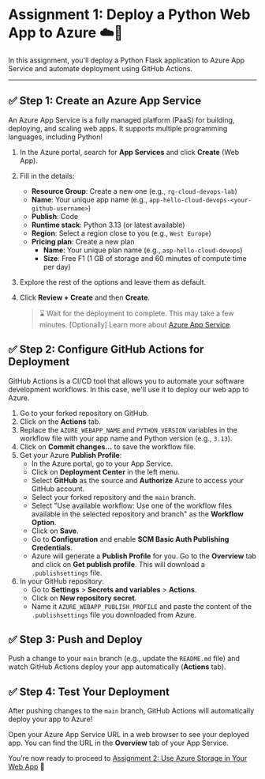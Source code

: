 # Assignment 1: Deploy a Python Web App to Azure ☁️🚀

In this assignment, you'll deploy a Python Flask application to Azure App Service and automate deployment using GitHub Actions.

---

## ✅ Step 1: Create an Azure App Service

An Azure App Service is a fully managed platform (PaaS) for building, deploying, and scaling web apps. It supports multiple programming languages, including Python!

1. In the Azure portal, search for **App Services** and click **Create** (Web App).
2. Fill in the details:
   - **Resource Group**: Create a new one (e.g., `rg-cloud-devops-lab`)
   - **Name**: Your unique app name (e.g., `app-hello-cloud-devops-<your-github-username>`)
   - **Publish**: Code
   - **Runtime stack**: Python 3.13 (or latest available)
   - **Region**: Select a region close to you (e.g., `West Europe`)
   - **Pricing plan**: Create a new plan
     - **Name**: Your unique plan name (e.g., `asp-hello-cloud-devops`)
     - **Size**: Free F1 (1 GB of storage and 60 minutes of compute time per day)
3. Explore the rest of the options and leave them as default.
4. Click **Review + Create** and then **Create**.

    > ⌛ Wait for the deployment to complete. This may take a few minutes.
    > [Optionally] Learn more about [Azure App Service](https://learn.microsoft.com/en-us/azure/app-service/overview).

## ✅ Step 2: Configure GitHub Actions for Deployment

GitHub Actions is a CI/CD tool that allows you to automate your software development workflows. In this case, we'll use it to deploy our web app to Azure.

1. Go to your forked repository on GitHub.
2. Click on the **Actions** tab.
3. Replace the `AZURE_WEBAPP_NAME` and `PYTHON_VERSION` variables in the workflow file with your app name and Python version (e.g., `3.13`).
4. Click on **Commit changes...** to save the workflow file.
5. Get your Azure **Publish Profile**:
   - In the Azure portal, go to your App Service.
   - Click on **Deployment Center** in the left menu.
   - Select **GitHub** as the source and **Authorize** Azure to access your GitHub account.
   - Select your forked repository and the `main` branch.
   - Select "Use available workflow: Use one of the workflow files available in the selected repository and branch" as the **Workflow Option**.
   - Click on **Save**.
   - Go to **Configuration** and enable **SCM Basic Auth Publishing Credentials**.
   - Azure will generate a **Publish Profile** for you. Go to the **Overview** tab and click on **Get publish profile**. This will download a `.publishsettings` file.
6. In your GitHub repository:
   - Go to **Settings** > **Secrets and variables** > **Actions**.
   - Click on **New repository secret**.
   - Name it `AZURE_WEBAPP_PUBLISH_PROFILE` and paste the content of the `.publishsettings` file you downloaded from Azure.

## ✅ Step 3: Push and Deploy

Push a change to your `main` branch (e.g., update the `README.md` file) and watch GitHub Actions deploy your app automatically (**Actions** tab).

## ✅ Step 4: Test Your Deployment

After pushing changes to the `main` branch, GitHub Actions will automatically deploy your app to Azure!

Open your Azure App Service URL in a web browser to see your deployed app.
You can find the URL in the **Overview** tab of your App Service.

You’re now ready to proceed to [Assignment 2: Use Azure Storage in Your Web App](assignment-2-use-azure-storage.md) 🎯